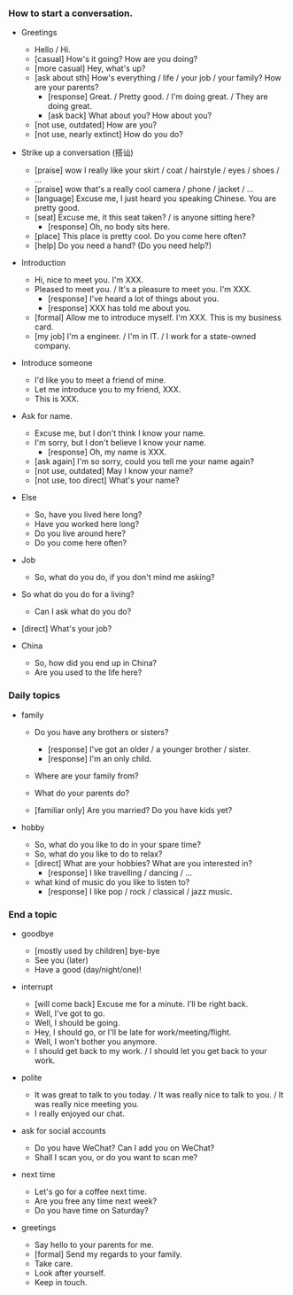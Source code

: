 ### How to start a conversation.

* Greetings
  * Hello / Hi.
  * [casual] How's it going? How are you doing?
  * [more casual] Hey, what's up?
  * [ask about sth] How's everything / life / your job / your family? How are your parents?
    * [response] Great. / Pretty good. / I'm doing great. / They are doing great.
    * [ask back] What about you? How about you?
  * [not use, outdated] How are you?
  * [not use, nearly extinct] How do you do? 
* Strike up a conversation (搭讪)
  * [praise] wow I really like your skirt / coat / hairstyle / eyes / shoes / ...
  * [praise] wow that's a really cool camera / phone / jacket / ...
  * [language] Excuse me, I just heard you speaking Chinese. You are pretty good.
  * [seat] Excuse me, it this seat taken? / is anyone sitting here?
    * [response] Oh, no body sits here.
  * [place] This place is pretty cool. Do you come here often?
  * [help] Do you need a hand? (Do you need help?)
* Introduction
  * Hi, nice to meet you. I'm XXX.
  * Pleased to meet you. / It's a pleasure to meet you. I'm XXX.
    * [response] I've heard a lot of things about you.
    * [response] XXX has told me about you.
  * [formal] Allow me to introduce myself. I'm XXX. This is my business card.
  * [my job] I'm a engineer. / I'm in IT. / I work for a state-owned company. 
* Introduce someone
  * I'd like you to meet a friend of mine.
  * Let me introduce you to my friend, XXX.
  * This is XXX.
* Ask for name.
  * Excuse me, but I don't think I know your name.
  * I'm sorry, but I don't believe I know your name.
    * [response] Oh, my name is XXX.
  * [ask again] I'm so sorry, could you tell me your name again?
  * [not use, outdated] May I know your name? 
  * [not use, too direct] What's your name?
* Else

  * So, have you lived here long?
  * Have you worked here long?
  * Do you live around here?
  * Do you come here often?
* Job

  * So, what do you do, if you don't mind me asking?
* So what do you do for a living?
  * Can I ask what do you do?
* [direct] What's your job?
* China
  * So, how did you end up in China?
  * Are you used to the life here?


### Daily topics

* family

  * Do you have any brothers or sisters?

    * [response] I've got an older / a younger brother / sister.
    * [response] I'm an only child.
  * Where are your family from?
  * What do your parents do?
  * [familiar only] Are you married? Do you have kids yet?
  
* hobby
  * So, what do you like to do in your spare time?
  * So, what do you like to do to relax?
  * [direct] What are your hobbies? What are you interested in?
    * [response] I like travelling / dancing / ...
  * what kind of music do you like to listen to?
    * [response] I like pop / rock / classical / jazz music.


### End a topic

* goodbye
  * [mostly used by children] bye-bye
  * See you (later)
  * Have a good (day/night/one)!

* interrupt

  * [will come back] Excuse me for a minute. I'll be right back.
  * Well, I've got to go.
  * Well, I should be going.
  * Hey, I should go, or I'll be late for work/meeting/flight.
  * Well, I won't bother you anymore.
  * I should get back to my work. / I should let you get back to your work.

* polite 
  

  * It was great to talk to you today. / It was really nice to talk to you. / It was really nice meeting you.
  * I really enjoyed our chat.

* ask for social accounts
  * Do you have WeChat? Can I add you on WeChat?
  * Shall I scan you, or do you want to scan me?

* next time
  * Let's go for a coffee next time.
  * Are you free any time next week?
  * Do you have time on Saturday?

* greetings
  * Say hello to your parents for me.
  * [formal] Send my regards to your family.
  * Take care.
  * Look after yourself.
  * Keep in touch.

